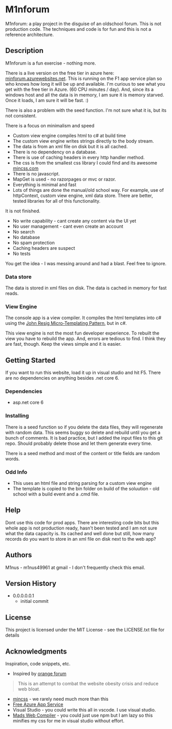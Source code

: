 # M1nforum

M1nforum: a play project in the disguise of an oldschool forum.  This is not production code.  The techniques and code is for fun and this is not a reference architecture.

## Description

M1nforum is a fun exercise - nothing more.  

There is a live version on the free tier in azure here:  [minforum.azurewebsites.net](https://m1nforum.azurewebsites.net/).  This is running on the F1 app service plan so who knows how long it will be up and available.  I'm curious to see what you get with the free tier in Azure. (60 CPU minutes / day).  And, since its a windows host and all the data is in memory, I am sure it is memory starved.  Once it loads, I am sure it will be fast.  :)

There is also a problem with the seed function.  I'm not sure what it is, but its not consistent.

There is a focus on minimalism and speed
- Custom view engine compiles html to c# at build time
- The custom view engine writes strings directly to the body stream.
- The data is from an xml file on disk but it is all cached.  
- There is no dependency on a database.
- There is use of caching headers in every http handler method.
- The css is from the smallest css library I could find and its awesome [mincss.com](https://mincss.com/)
- There is no javascript.
- MapGet is used - no razorpages or mvc or razor.
- Everything is minimal and fast
- Lots of things are done the manual/old school way.  For example, use of httpContext, custom view engine, xml data store.  There are better, tested libraries for all of this functionality.

It is not finished.  
- No write capability - cant create any content via the UI yet
- No user management - cant even create an account
- No search
- No database
- No spam protection
- Caching headers are suspect
- No tests

You get the idea - I was messing around and had a blast.  Feel free to ignore.

### Data store

The data is stored in xml files on disk.  The data is cached in memory for fast reads.

### View Engine

The console app is a view compiler.  It compiles the html templates into c# using the [John Resig Micro-Templating Pattern](https://johnresig.com/blog/javascript-micro-templating/), but in c#.

This view engine is not the most fun developer experience.  To rebuilt the view you have to rebuild the app.  And, errors are tedious to find.  I think they are fast, though.  Keep the views simple and it is easier.

## Getting Started

If you want to run this website, load it up in visual studio and hit F5.  There are no dependencies on anything besides .net core 6.

### Dependencies

* asp.net core 6

### Installing

There is a seed function so if you delete the data files, they will regenerate with random data.  This seems buggy so delete and rebuild until you get a bunch of comments.  It is bad practice, but I added the input files to this git repo.  Should probably delete those and let them generate every time.

There is a seed method and most of the content or title fields are random words.

### Odd Info

* This uses an html file and string parsing for a custom view engine
* The template is copied to the bin folder on build of the soluution - old school with a build event and a .cmd file.

## Help

Dont use this code for prod apps.  There are interesting code bits but this whole app is not production ready, hasn't been tested and I am not sure what the data capacity is.  Its cached and well done but still, how many records do you want to store in an xml file on disk next to the web app?

## Authors

M1nus - m1nus49961 at gmail - I don't frequently check this email.

## Version History

* 0.0.0.0.0.1
    * initial commit

## License

This project is licensed under the MIT License - see the LICENSE.txt file for details

## Acknowledgments

Inspiration, code snippets, etc.
* Inspired by [orange forum](https://github.com/s-gv/orangeforum) 
> This is an attempt to combat the website obesity crisis and reduce web bloat.
* [mincss](http://mincss.com/) - we rarely need much more than this
* [Free Azure App Service](https://azure.microsoft.com/en-in/products/app-service/)
* Visual Studio - you could write this all in vscode.  I use visual studio.
* [Mads Web Compiler](https://marketplace.visualstudio.com/items?itemName=MadsKristensen.WebCompiler) - you could just use npm but I am lazy so this minifies my css for me in visual studio without effort.
